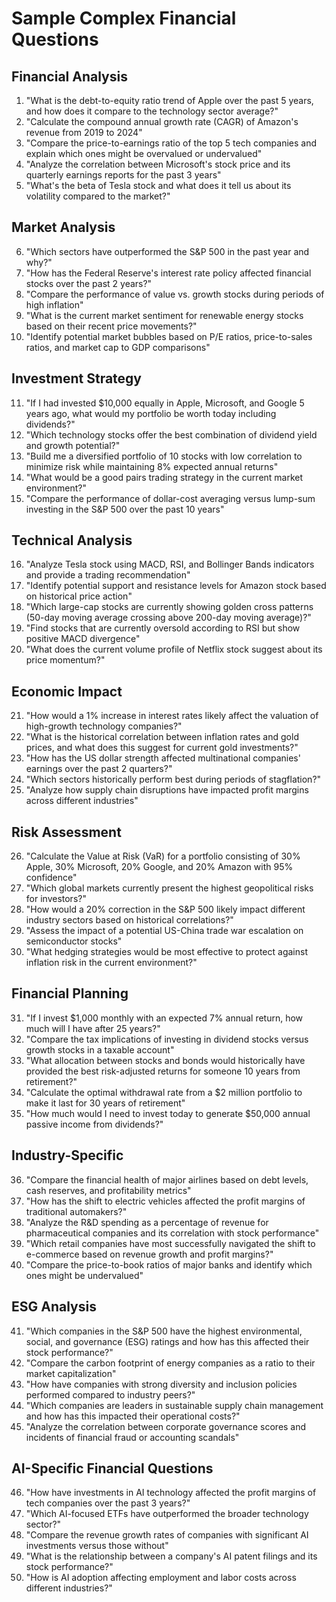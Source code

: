 # Sample Complex Financial Questions

## Financial Analysis
1. "What is the debt-to-equity ratio trend of Apple over the past 5 years, and how does it compare to the technology sector average?"
2. "Calculate the compound annual growth rate (CAGR) of Amazon's revenue from 2019 to 2024"
3. "Compare the price-to-earnings ratio of the top 5 tech companies and explain which ones might be overvalued or undervalued"
4. "Analyze the correlation between Microsoft's stock price and its quarterly earnings reports for the past 3 years"
5. "What's the beta of Tesla stock and what does it tell us about its volatility compared to the market?"

## Market Analysis
6. "Which sectors have outperformed the S&P 500 in the past year and why?"
7. "How has the Federal Reserve's interest rate policy affected financial stocks over the past 2 years?"
8. "Compare the performance of value vs. growth stocks during periods of high inflation"
9. "What is the current market sentiment for renewable energy stocks based on their recent price movements?"
10. "Identify potential market bubbles based on P/E ratios, price-to-sales ratios, and market cap to GDP comparisons"

## Investment Strategy
11. "If I had invested $10,000 equally in Apple, Microsoft, and Google 5 years ago, what would my portfolio be worth today including dividends?"
12. "Which technology stocks offer the best combination of dividend yield and growth potential?"
13. "Build me a diversified portfolio of 10 stocks with low correlation to minimize risk while maintaining 8% expected annual returns"
14. "What would be a good pairs trading strategy in the current market environment?"
15. "Compare the performance of dollar-cost averaging versus lump-sum investing in the S&P 500 over the past 10 years"

## Technical Analysis
16. "Analyze Tesla stock using MACD, RSI, and Bollinger Bands indicators and provide a trading recommendation"
17. "Identify potential support and resistance levels for Amazon stock based on historical price action"
18. "Which large-cap stocks are currently showing golden cross patterns (50-day moving average crossing above 200-day moving average)?"
19. "Find stocks that are currently oversold according to RSI but show positive MACD divergence"
20. "What does the current volume profile of Netflix stock suggest about its price momentum?"

## Economic Impact
21. "How would a 1% increase in interest rates likely affect the valuation of high-growth technology companies?"
22. "What is the historical correlation between inflation rates and gold prices, and what does this suggest for current gold investments?"
23. "How has the US dollar strength affected multinational companies' earnings over the past 2 quarters?"
24. "Which sectors historically perform best during periods of stagflation?"
25. "Analyze how supply chain disruptions have impacted profit margins across different industries"

## Risk Assessment
26. "Calculate the Value at Risk (VaR) for a portfolio consisting of 30% Apple, 30% Microsoft, 20% Google, and 20% Amazon with 95% confidence"
27. "Which global markets currently present the highest geopolitical risks for investors?"
28. "How would a 20% correction in the S&P 500 likely impact different industry sectors based on historical correlations?"
29. "Assess the impact of a potential US-China trade war escalation on semiconductor stocks"
30. "What hedging strategies would be most effective to protect against inflation risk in the current environment?"

## Financial Planning
31. "If I invest $1,000 monthly with an expected 7% annual return, how much will I have after 25 years?"
32. "Compare the tax implications of investing in dividend stocks versus growth stocks in a taxable account"
33. "What allocation between stocks and bonds would historically have provided the best risk-adjusted returns for someone 10 years from retirement?"
34. "Calculate the optimal withdrawal rate from a $2 million portfolio to make it last for 30 years of retirement"
35. "How much would I need to invest today to generate $50,000 annual passive income from dividends?"

## Industry-Specific
36. "Compare the financial health of major airlines based on debt levels, cash reserves, and profitability metrics"
37. "How has the shift to electric vehicles affected the profit margins of traditional automakers?"
38. "Analyze the R&D spending as a percentage of revenue for pharmaceutical companies and its correlation with stock performance"
39. "Which retail companies have most successfully navigated the shift to e-commerce based on revenue growth and profit margins?"
40. "Compare the price-to-book ratios of major banks and identify which ones might be undervalued"

## ESG Analysis
41. "Which companies in the S&P 500 have the highest environmental, social, and governance (ESG) ratings and how has this affected their stock performance?"
42. "Compare the carbon footprint of energy companies as a ratio to their market capitalization"
43. "How have companies with strong diversity and inclusion policies performed compared to industry peers?"
44. "Which companies are leaders in sustainable supply chain management and how has this impacted their operational costs?"
45. "Analyze the correlation between corporate governance scores and incidents of financial fraud or accounting scandals"

## AI-Specific Financial Questions
46. "How have investments in AI technology affected the profit margins of tech companies over the past 3 years?"
47. "Which AI-focused ETFs have outperformed the broader technology sector?"
48. "Compare the revenue growth rates of companies with significant AI investments versus those without"
49. "What is the relationship between a company's AI patent filings and its stock performance?"
50. "How is AI adoption affecting employment and labor costs across different industries?" 
